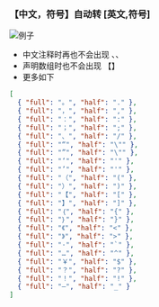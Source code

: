 ### 【中文，符号】自动转 [英文,符号]

![例子](https://gimjin.github.io/banjiao-cdn/example.gif)

- 中文注释时再也不会出现 、、
- 声明数组时也不会出现 【】
- 更多如下

```JSON
[
  { "full": "。", "half": "." },
  { "full": "，", "half": "," },
  { "full": "：", "half": ":" },
  { "full": "；", "half": ";" },
  { "full": "、", "half": "/" },
  { "full": "“", "half": "\"" },
  { "full": "”", "half": "\"" },
  { "full": "‘", "half": "'" },
  { "full": "’", "half": "'" },
  { "full": "（", "half": "(" },
  { "full": "）", "half": ")" },
  { "full": "【", "half": "[" },
  { "full": "】", "half": "]" },
  { "full": "｛", "half": "{" },
  { "full": "｝", "half": "}" },
  { "full": "《", "half": "<" },
  { "full": "》", "half": ">" },
  { "full": "·", "half": "`" },
  { "full": "…", "half": "^" },
  { "full": "￥", "half": "$" },
  { "full": "？", "half": "?" },
  { "full": "！", "half": "!" },
  { "full": "—", "half": "_" }
]
```
